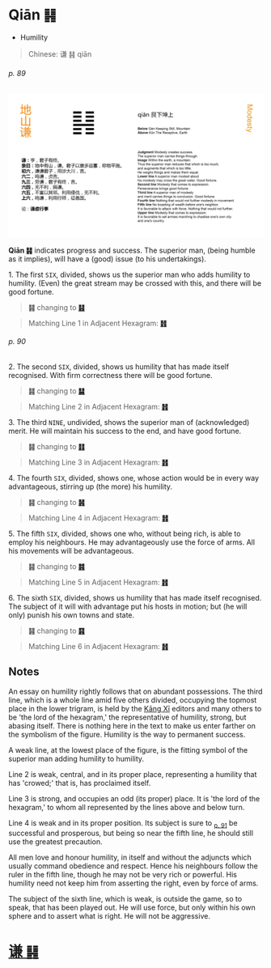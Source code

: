 # Qiān ䷎

* Humility

> Chinese: 谦 ䷎ qiān

###### p. 89

![Qian](shapes/15.jpg)

**Qiān ䷎** indicates progress and success. The superior man, (being humble as it implies), will have a (good) issue (to his undertakings).

1.<a name="15.1"></a> The first `SIX`, divided, shows us the superior man who adds humility to humility. (Even) the great stream may be crossed with this, and there will be good fortune.

> **䷎** changing to [**䷣**](e6988ee5a4b7mingyi.md#36.1)

> Matching Line 1 in Adjacent Hexagram: [**䷏**](e8b1abyu.md#16.1)

###### p. 90

2.<a name="15.2"></a> The second `SIX`, divided, shows us humility that has made itself recognised. With firm correctness there will be good fortune.

> **䷎** changing to [**䷭**](e58d87sheng.md#46.2)

> Matching Line 2 in Adjacent Hexagram: [**䷏**](e8b1abyu.md#16.2)

3.<a name="15.3"></a> The third `NINE`, undivided, shows the superior man of (acknowledged) merit. He will maintain his success to the end, and have good fortune.

> **䷎** changing to [**䷁**](e59da4kun.md#2.3)

> Matching Line 3 in Adjacent Hexagram: [**䷏**](e8b1abyu.md#16.3)

4.<a name="15.4"></a> The fourth `SIX`, divided, shows one, whose action would be in every way advantageous, stirring up (the more) his humility.

> **䷎** changing to [**䷽**](e5b08fe8bf87xiaoguo.md#62.4)

> Matching Line 4 in Adjacent Hexagram: [**䷏**](e8b1abyu.md#16.4)

5.<a name="15.5"></a> The fifth `SIX`, divided, shows one who, without being rich, is able to employ his neighbours. He may advantageously use the force of arms. All his movements will be advantageous.

> **䷎** changing to [**䷦**](e8b987jian.md#39.5)

> Matching Line 5 in Adjacent Hexagram: [**䷏**](e8b1abyu.md#16.5)

6.<a name="15.6"></a> The sixth `SIX`, divided, shows us humility that has made itself recognised. The subject of it will with advantage put his hosts in motion; but (he will only) punish his own towns and state.

> **䷎** changing to [**䷳**](e889aegen.md#52.6)

> Matching Line 6 in Adjacent Hexagram: [**䷏**](e8b1abyu.md#16.6)

## Notes

An essay on humility rightly follows that on abundant possessions. The third line, which is a whole line amid five others divided, occupying the topmost place in the lower trigram, is held by the [Kāng Xī](https://en.wikipedia.org/wiki/Kangxi_Dictionary) editors and many others to be 'the lord of the hexagram,' the representative of humility, strong, but abasing itself. There is nothing here in the text to make us enter farther on the symbolism of the figure. Humility is the way to permanent success.

A weak line, at the lowest place of the figure, is the fitting symbol of the superior man adding humility to humility.

Line 2 is weak, central, and in its proper place, representing a humility that has 'crowed;' that is, has proclaimed itself.

Line 3 is strong, and occupies an odd (its proper) place. It is 'the lord of the hexagram,' to whom all represented by the lines above and below turn.

Line 4 is weak and in its proper position. Its subject is sure to <sub>[p. 91](e8b1abyu.md#p-91)</sub> be successful and prosperous, but being so near the fifth line, he should still use the greatest precaution.

All men love and honour humility, in itself and without the adjuncts which usually command obedience and respect. Hence his neighbours follow the ruler in the fifth line, though he may not be very rich or powerful. His humility need not keep him from asserting the right, even by force of arms.

The subject of the sixth line, which is weak, is outside the game, so to speak, that has been played out. He will use force, but only within his own sphere and to assert what is right. He will not be aggressive.

# [谦 ䷎](e8b0a6qian_cn.md)
